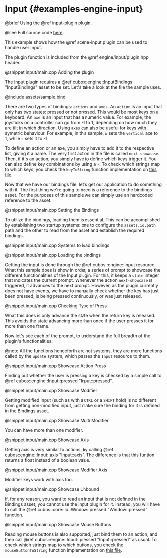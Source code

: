 # Input {#examples-engine-input}

@brief Using the @ref input-plugin plugin.

@see Full source code [here](https://github.com/GameDevTecnico/cubos/tree/main/engine/samples/input).

This example shows how the @ref scene-input plugin can be used to handle user input.

The plugin function is included from the @ref engine/input/plugin.hpp header.

@snippet input/main.cpp Adding the plugin

The Input plugin requires a @ref cubos::engine::InputBindings "InputBindings" asset to be set.
Let's take a look at the file the sample uses.

@include assets/sample.bind

There are two types of bindings: `actions` and `axes`.
An `action` is an input that only has two states: pressed or not pressed.
This would be most keys on a keyboard.
An `axe` is an input that has a numeric value.
For example, the joysticks on a controller can go from -1 to 1, depending on how much they are tilt in which direction.
Using `axes` can also be useful for keys with symetric behaviour.
For example, in this sample, `w` sets the `vertical` axe to 1, while `s` sets it to -1.

To define an action or an axe, you simply have to add it to the respective list, giving it a name.
The very first action in the file is called `next-showcase`.
Then, if it's an action, you simply have to define which keys trigger it.
You can also define key combinations by using a `-`.
To check which strings map to which keys, you check the `keyToString` function implementation on [this file](https://github.com/GameDevTecnico/cubos/blob/main/core/src/cubos/core/io/keyboard.cpp). 

Now that we have our bindings file, let's get our application to do something with it.
The first thing we're going to need is a reference to the bindings asset. 
For the purposes of this sample we can simply use an hardcoded reference to the asset.

@snippet input/main.cpp Setting the Bindings

To utilize the bindings, loading them is essential. This can be accomplished by establishing two startup systems: one to configure the `assets.io.path` path and the other to read from the asset and establish the required bindings.

@snippet input/main.cpp Systems to load bindings

@snippet input/main.cpp Loading the bindings

Getting the input is done through the @ref cubos::engine::Input resource.
What this sample does is show in order, a series of prompt to showcase the different functionalities of the Input plugin.
For this, it keeps a `state` integer that indicates the current prompt.
Whenever the action `next-showcase` is triggered, it advances to the next prompt.
However, as the plugin currently does not have events, we have to manually check whether the key has just been pressed, is being pressed continuously, or was just released.

@snippet input/main.cpp Checking Type of Press

What this does is only advance the state when the return key is released.
This avoids the state advancing more than once if the user presses it for more than one frame.

Now let's see each of the prompt, to understand the full breadth of the plugin's functionalities.

@note All the functions henceforth are not systems, they are mere functions called by the `update` system, which passes the `Input` resource to them.

@snippet input/main.cpp Showcase Action Press

Finding out whether the user is pressing a key is checked by a simple call to @ref cubos::engine::Input::pressed "Input::pressed".

@snippet input/main.cpp Showcase Modifier

Getting modified input (such as with a `CTRL` or a `SHIFT` hold) is no different from getting non-modified input, just make sure the binding for it is defined in the Bindings asset.

@snippet input/main.cpp Showcase Multi Modifier

You can have more than one modifier.

@snippet input/main.cpp Showcase Axis

Getting axis is very similar to actions, by calling @ref cubos::engine::Input::axis "Input::axis".
The difference is that this funtion returns a float instead of a boolean value.

@snippet input/main.cpp Showcase Modifier Axis

Modifier keys work with axis too.

@snippet input/main.cpp Showcase Unbound

If, for any reason, you want to read an input that is not defined in the Bindings asset, you cannot use the Input plugin for it.
Instead, you will have to call the @ref cubos::core::io::Window::pressed "Window::pressed" function.

@snippet input/main.cpp Showcase Mouse Buttons

Reading mouse buttons is also supported, just bind them to an action, and then call @ref cubos::engine::Input::pressed "Input::pressed" as usual. To check which strings map to which buttons, you check the `mouseButtonToString` function implementation on [this file](https://github.com/GameDevTecnico/cubos/blob/main/core/src/cubos/core/io/window.cpp).
